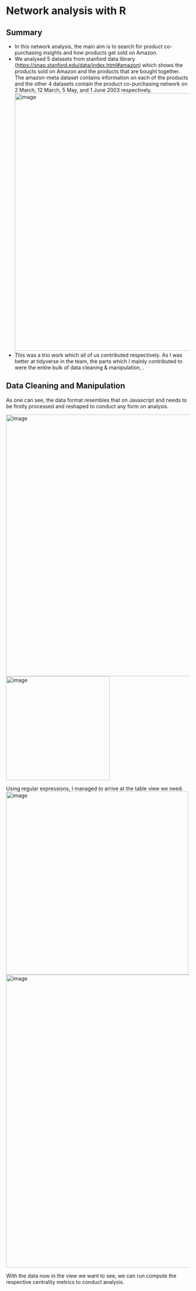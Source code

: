 # Network analysis with R

## Summary
* In this network analysis, the main aim is to search for product co-purchasing insights and how products get sold on Amazon.
* We analysed 5 datasets from stanford data library (https://snap.stanford.edu/data/index.html#amazon) which shows the products sold on Amazon and the products that are bought together. The amazon-meta dataset contains information on each of the products and the other 4 datasets contain the product co-purchasing network on 2 March, 12 March, 5 May, and 1 June 2003 respectively.
  <img width="704" alt="image" src="https://github.com/tltxyyy/page-rank/assets/69724535/fe997001-b83a-468d-9f45-bce961d090d6">
* This was a trio work which all of us contributed respectively. As I was better at tidyverse in the team, the parts which I mainly contributed to were the entire bulk of data cleaning & manipulation, .

## Data Cleaning and Manipulation
As one can see, the data format resembles that on Javascript and needs to be firstly processed and reshaped to conduct any form on analysis.

<img width="715" alt="image" src="https://github.com/tltxyyy/page-rank/assets/69724535/df036e60-0a12-437c-a22f-604f4a34816b">
<img width="284" alt="image" src="https://github.com/tltxyyy/page-rank/assets/69724535/94c7ea7c-a969-43b7-ab48-2a705a0d4178">


Using regular expressions, I managed to arrive at the table view we need:
<img width="500" alt="image" src="https://github.com/tltxyyy/page-rank/assets/69724535/f6257353-97ce-4249-9322-f2ddef6eab6f">
<img width="800" alt="image" src="https://github.com/tltxyyy/page-rank/assets/69724535/71b19a7a-1586-44b2-b0ff-655a793ff2d8">


With the data now in the view we want to see, we can run compute the respective centrality metrics to conduct analysis.
